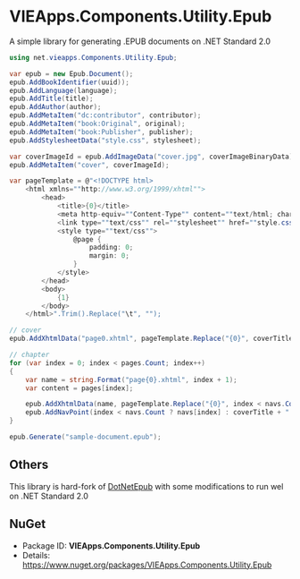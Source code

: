 # VIEApps.Components.Utility.Epub

A simple library for generating .EPUB documents on .NET Standard 2.0

```csharp
using net.vieapps.Components.Utility.Epub;

var epub = new Epub.Document();
epub.AddBookIdentifier(uuid));
epub.AddLanguage(language);
epub.AddTitle(title);
epub.AddAuthor(author);
epub.AddMetaItem("dc:contributor", contributor);
epub.AddMetaItem("book:Original", original);
epub.AddMetaItem("book:Publisher", publisher);
epub.AddStylesheetData("style.css", stylesheet);

var coverImageId = epub.AddImageData("cover.jpg", coverImageBinaryData);
epub.AddMetaItem("cover", coverImageId);

var pageTemplate = @"<!DOCTYPE html>
	<html xmlns=""http://www.w3.org/1999/xhtml"">
		<head>
			<title>{0}</title>
			<meta http-equiv=""Content-Type"" content=""text/html; charset=utf-8""/>
			<link type=""text/css"" rel=""stylesheet"" href=""style.css""/>
			<style type=""text/css"">
				@page {
					padding: 0;
					margin: 0;
				}
			</style>
		</head>
		<body>
			{1}
		</body>
	</html>".Trim().Replace("\t", "");

// cover
epub.AddXhtmlData("page0.xhtml", pageTemplate.Replace("{0}", coverTitle).Replace("{1}", coverBody)));

// chapter
for (var index = 0; index < pages.Count; index++)
{
	var name = string.Format("page{0}.xhtml", index + 1);
	var content = pages[index];

	epub.AddXhtmlData(name, pageTemplate.Replace("{0}", index < navs.Count ? navs[index] : coverTitle).Replace("{1}", content));
	epub.AddNavPoint(index < navs.Count ? navs[index] : coverTitle + " - " + (index + 1).ToString(), name, index + 1);
}

epub.Generate("sample-document.epub");
```

## Others

This library is hard-fork of [DotNetEpub](https://github.com/gonzoua/DotNetEpub) with some modifications to run wel on .NET Standard 2.0

## NuGet
- Package ID: **VIEApps.Components.Utility.Epub**
- Details: https://www.nuget.org/packages/VIEApps.Components.Utility.Epub